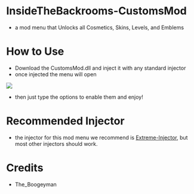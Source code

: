 # InsideTheBackrooms-CustomsMod
- a mod menu that Unlocks all Cosmetics, Skins, Levels, and Emblems


# How to Use
- Download the CustomsMod.dll and inject it with any standard injector
- once injected the menu will open


<img src="https://imgur.com/rZp3OCq.png">


- then just type the options to enable them and enjoy!


# Recommended Injector
- the injector for this mod menu we recommend is <a href="https://github.com/master131/ExtremeInjector"> Extreme-Injector</a>, but most other injectors should work.


# Credits
* The_Boogeyman
